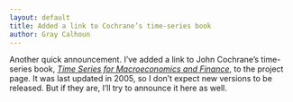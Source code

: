 ```yaml
---
layout: default
title: Added a link to Cochrane’s time-series book
author: Gray Calhoun
---
```


Another quick announcement. I’ve added a link to John Cochrane’s
time-series book, *[Time Series for Macroeconomics and Finance][1]*,
to the project page. It was last updated in 2005, so I don’t expect
new versions to be released. But if they are, I’ll try to announce it
here as well.

[1]: http://faculty.chicagobooth.edu/john.cochrane/research/papers/time_series_book.pdf
